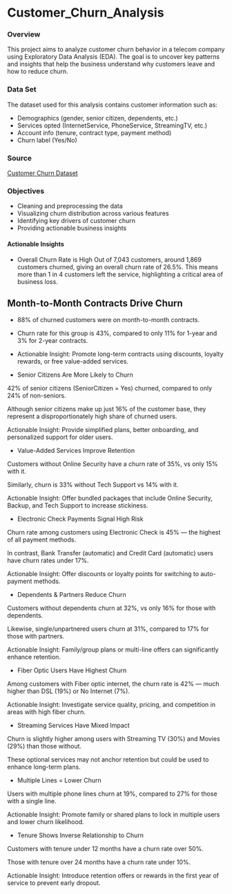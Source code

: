 # Customer_Churn_Analysis

### Overview
This project aims to analyze customer churn behavior in a telecom company using Exploratory Data Analysis (EDA). The goal is to uncover key patterns and insights that help the business understand why customers leave and how to reduce churn.

### Data Set
The dataset used for this analysis contains customer information such as:

- Demographics (gender, senior citizen, dependents, etc.)
- Services opted (InternetService, PhoneService, StreamingTV, etc.)
- Account info (tenure, contract type, payment method)
- Churn label (Yes/No)

### Source
 [Customer Churn Dataset](https://www.kaggle.com/datasets/blastchar/telco-customer-churn)


### Objectives

- Cleaning and preprocessing the data
- Visualizing churn distribution across various features
- Identifying key drivers of customer churn
- Providing actionable business insights

#### Actionable Insights

- Overall Churn Rate is High
Out of 7,043 customers, around 1,869 customers churned, giving an overall churn rate of 26.5%. This means more than 1 in 4 customers left the service, highlighting a critical area of business loss.

## Month-to-Month Contracts Drive Churn

- 88% of churned customers were on month-to-month contracts.

- Churn rate for this group is 43%, compared to only 11% for 1-year and 3% for 2-year contracts.

- Actionable Insight: Promote long-term contracts using discounts, loyalty rewards, or free value-added services.

- Senior Citizens Are More Likely to Churn

42% of senior citizens (SeniorCitizen = Yes) churned, compared to only 24% of non-seniors.

Although senior citizens make up just 16% of the customer base, they represent a disproportionately high share of churned users.

Actionable Insight: Provide simplified plans, better onboarding, and personalized support for older users.

- Value-Added Services Improve Retention

Customers without Online Security have a churn rate of 35%, vs only 15% with it.

Similarly, churn is 33% without Tech Support vs 14% with it.

Actionable Insight: Offer bundled packages that include Online Security, Backup, and Tech Support to increase stickiness.

- Electronic Check Payments Signal High Risk

Churn rate among customers using Electronic Check is 45% — the highest of all payment methods.

In contrast, Bank Transfer (automatic) and Credit Card (automatic) users have churn rates under 17%.

Actionable Insight: Offer discounts or loyalty points for switching to auto-payment methods.

- Dependents & Partners Reduce Churn

Customers without dependents churn at 32%, vs only 16% for those with dependents.

Likewise, single/unpartnered users churn at 31%, compared to 17% for those with partners.

Actionable Insight: Family/group plans or multi-line offers can significantly enhance retention.

- Fiber Optic Users Have Highest Churn

Among customers with Fiber optic internet, the churn rate is 42% — much higher than DSL (19%) or No Internet (7%).

Actionable Insight: Investigate service quality, pricing, and competition in areas with high fiber churn.

- Streaming Services Have Mixed Impact

Churn is slightly higher among users with Streaming TV (30%) and Movies (29%) than those without.

These optional services may not anchor retention but could be used to enhance long-term plans.

- Multiple Lines = Lower Churn

Users with multiple phone lines churn at 19%, compared to 27% for those with a single line.

Actionable Insight: Promote family or shared plans to lock in multiple users and lower churn likelihood.

- Tenure Shows Inverse Relationship to Churn

Customers with tenure under 12 months have a churn rate over 50%.

Those with tenure over 24 months have a churn rate under 10%.

Actionable Insight: Introduce retention offers or rewards in the first year of service to prevent early dropout.



